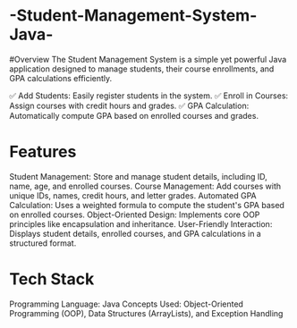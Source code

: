 # -Student-Management-System-Java-
#Overview
The Student Management System is a simple yet powerful Java application designed to manage students, their course enrollments, and GPA calculations efficiently.

✅ Add Students: Easily register students in the system.
✅ Enroll in Courses: Assign courses with credit hours and grades.
✅ GPA Calculation: Automatically compute GPA based on enrolled courses and grades.

# Features
Student Management: Store and manage student details, including ID, name, age, and enrolled courses.
Course Management: Add courses with unique IDs, names, credit hours, and letter grades.
Automated GPA Calculation: Uses a weighted formula to compute the student's GPA based on enrolled courses.
Object-Oriented Design: Implements core OOP principles like encapsulation and inheritance.
User-Friendly Interaction: Displays student details, enrolled courses, and GPA calculations in a structured format.

# Tech Stack
Programming Language: Java
Concepts Used: Object-Oriented Programming (OOP), Data Structures (ArrayLists), and Exception Handling
